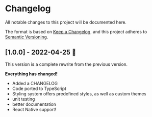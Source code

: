 # Changelog

All notable changes to this project will be documented here.

The format is based on [Keep a Changelog](https://keepachangelog.com/en/1.0.0/),
and this project adheres to [Semantic Versioning](https://semver.org/spec/v2.0.0.html).

## [1.0.0] - 2022-04-25 🎉

This version is a complete rewrite from the previous version.

**Everything has changed!**

- Added a CHANGELOG
- Code ported to TypeScript
- Styling system offers predefined styles, as well as custom themes
- unit testing
- better documentation
- React Native support!
